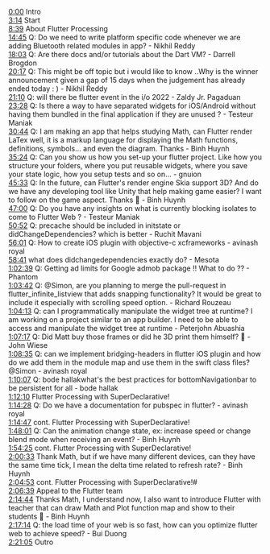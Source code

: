 [0:00](https://www.youtube.com/watch?v=t5tTc0rZXt8&t=0m00s) Intro  
[3:14](https://www.youtube.com/watch?v=t5tTc0rZXt8&t=3m14s) Start  
[8:39](https://www.youtube.com/watch?v=t5tTc0rZXt8&t=8m39s) About Flutter Processing  
[14:45](https://www.youtube.com/watch?v=t5tTc0rZXt8&t=14m45s) Q: Do we need to write platform specific code whenever we are adding Bluetooth related modules in app? - Nikhil Reddy  
[18:03](https://www.youtube.com/watch?v=t5tTc0rZXt8&t=18m03s) Q: Are there docs and/or tutorials about the Dart VM? - Darrell Brogdon  
[20:17](https://www.youtube.com/watch?v=t5tTc0rZXt8&t=20m17s) Q: This might be off topic but i would like to know ..Why is the winner announcement given a gap of 15 days when the judgement has already ended today : ) - Nikhil Reddy  
[21:10](https://www.youtube.com/watch?v=t5tTc0rZXt8&t=21m10s) Q: will there be flutter event in the i/o 2022 - Zaldy Jr. Pagaduan  
[23:28](https://www.youtube.com/watch?v=t5tTc0rZXt8&t=23m28s) Q: Is there a way to have separated widgets for iOS/Android without having them bundled in the final application if they are unused ? - Testeur Maniak  
[30:44](https://www.youtube.com/watch?v=t5tTc0rZXt8&t=30m44s) Q: I am making an app that helps studying Math, can Flutter render LaTex well, it is a markup language for displaying the Math functions, definitions, symbols... and even the diagram. Thanks - Binh Huynh  
[35:24](https://www.youtube.com/watch?v=t5tTc0rZXt8&t=35m24s) Q: Can you show us how you set-up your flutter project. Like how you structure your folders, where you put reusable widgets, where you save your state logic, how you setup tests and so on... - gnuion  
[45:33](https://www.youtube.com/watch?v=t5tTc0rZXt8&t=45m33s) Q: In the future, can Flutter's render engine Skia support 3D? And do we have any developing tool like Unity that help making game easier? I want to follow on the game aspect. Thanks 🙂 - Binh Huynh  
[47:00](https://www.youtube.com/watch?v=t5tTc0rZXt8&t=47m00s) Q: Do you have any insights on what is currently blocking isolates to come to Flutter Web ? - Testeur Maniak  
[50:52](https://www.youtube.com/watch?v=t5tTc0rZXt8&t=50m52s) Q: precache should be included in initstate or didChangeDependencies? which is better - Ruchit Mavani  
[56:01](https://www.youtube.com/watch?v=t5tTc0rZXt8&t=56m01s) Q: How to create iOS plugin with objective-c xcframeworks - avinash royal  
[58:41](https://www.youtube.com/watch?v=t5tTc0rZXt8&t=58m41s) what does didchangedependencies exactly do? - Mesota  
[1:02:39](https://www.youtube.com/watch?v=t5tTc0rZXt8&t=1h02m39s) Q: Getting ad limits for Google admob package !! What to do ?? - Phantom  
[1:03:42](https://www.youtube.com/watch?v=t5tTc0rZXt8&t=1h03m42s) Q: @Simon, are you planning to merge the pull-request in flutter_infinite_listview that adds snapping functionality? It would be great to include it especially with scrolling speed option. - Richard Rouzeau  
[1:04:13](https://www.youtube.com/watch?v=t5tTc0rZXt8&t=1h04m13s) Q: can I programmatically manipulate the widget tree at runtime? I am working on a project similar to an app builder. I need to be able to access and manipulate the widget tree at runtime - Peterjohn Abuashia  
[1:07:17](https://www.youtube.com/watch?v=t5tTc0rZXt8&t=1h07m17s) Q: Did Matt buy those frames or did he 3D print them himself? 🙂 - John Wiese  
[1:08:35](https://www.youtube.com/watch?v=t5tTc0rZXt8&t=1h08m35s) Q: can we implement bridging-headers in flutter iOS plugin and how do we add them in the module map and use them in the swift class files? @Simon - avinash royal  
[1:10:07](https://www.youtube.com/watch?v=t5tTc0rZXt8&t=1h10m07s) Q: bode hallakwhat's the best practices for bottomNavigationbar to be persistent for all - bode hallak  
[1:12:10](https://www.youtube.com/watch?v=t5tTc0rZXt8&t=1h12m10s) Flutter Processing with SuperDeclarative!  
[1:14:28](https://www.youtube.com/watch?v=t5tTc0rZXt8&t=1h14m28s) Q: Do we have a documentation for pubspec in flutter? - avinash royal  
[1:14:47](https://www.youtube.com/watch?v=t5tTc0rZXt8&t=1h14m47s) cont. Flutter Processing with SuperDeclarative!  
[1:48:01](https://www.youtube.com/watch?v=t5tTc0rZXt8&t=1h48m01s) Q: Can the animation change state, ex: increase speed or change blend mode when receiving an event? - Binh Huynh  
[1:54:25](https://www.youtube.com/watch?v=t5tTc0rZXt8&t=1h54m25s) cont. Flutter Processing with SuperDeclarative!  
[2:00:33](https://www.youtube.com/watch?v=t5tTc0rZXt8&t=2h00m33s) Thank Math, but if we have many different devices, can they have the same time tick, I mean the delta time related to refresh rate? - Binh Huynh  
[2:04:53](https://www.youtube.com/watch?v=t5tTc0rZXt8&t=2h04m53s) cont. Flutter Processing with SuperDeclarative!#  
[2:06:39](https://www.youtube.com/watch?v=t5tTc0rZXt8&t=2h06m39s) Appeal to the Flutter team  
[2:14:44](https://www.youtube.com/watch?v=t5tTc0rZXt8&t=2h14m44s) Thanks Math, I understand now, I also want to introduce Flutter with teacher that can draw Math and Plot function map and show to their students 🙂 - Binh Huynh  
[2:17:14](https://www.youtube.com/watch?v=t5tTc0rZXt8&t=2h17m14s) Q: the load time of your web is so fast, how can you optimize flutter web to achieve speed? - Bui Duong  
[2:21:05](https://www.youtube.com/watch?v=t5tTc0rZXt8&t=2h21m05s) Outro  
